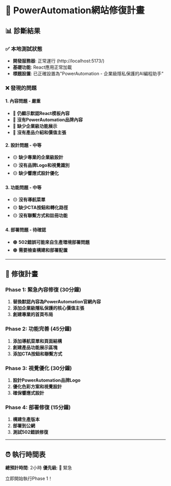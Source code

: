 # 🚨 PowerAutomation網站修復計畫

## 📊 診斷結果

### ✅ 本地測試狀態
- **開發服務器**: 正常運行 (http://localhost:5173/)
- **基礎功能**: React應用正常加載
- **標題設置**: 已正確設置為"PowerAutomation - 企業級隱私保護的AI編程助手"

### ❌ 發現的問題

#### 1. **內容問題 - 嚴重**
- 🔴 **仍顯示默認React模板內容**
- 🔴 **沒有PowerAutomation品牌內容**
- 🔴 **缺少企業級功能展示**
- 🔴 **沒有產品介紹和價值主張**

#### 2. **設計問題 - 中等**
- 🟡 **缺少專業的企業級設計**
- 🟡 **沒有品牌Logo和視覺識別**
- 🟡 **缺少響應式設計優化**

#### 3. **功能問題 - 中等**
- 🟡 **沒有導航菜單**
- 🟡 **缺少CTA按鈕和轉化路徑**
- 🟡 **沒有聯繫方式和註冊功能**

#### 4. **部署問題 - 待確認**
- 🟠 **502錯誤可能來自生產環境部署問題**
- 🟠 **需要檢查構建和部署配置**

---

## 🎯 修復計畫

### Phase 1: 緊急內容修復 (30分鐘)
1. **替換默認內容為PowerAutomation官網內容**
2. **添加企業級隱私保護的核心價值主張**
3. **創建專業的首頁布局**

### Phase 2: 功能完善 (45分鐘)
1. **添加導航菜單和頁面結構**
2. **創建產品功能展示區塊**
3. **添加CTA按鈕和聯繫方式**

### Phase 3: 視覺優化 (30分鐘)
1. **設計PowerAutomation品牌Logo**
2. **優化色彩方案和視覺設計**
3. **確保響應式設計**

### Phase 4: 部署修復 (15分鐘)
1. **構建生產版本**
2. **部署到公網**
3. **測試502錯誤修復**

---

## ⏰ 執行時間表

**總預計時間**: 2小時
**優先級**: 🚨 緊急

立即開始執行Phase 1！

